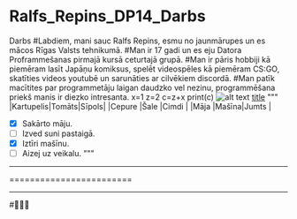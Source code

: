 # Ralfs_Repins_DP14_Darbs
Darbs
#Labdiem, mani sauc Ralfs Repins, esmu no jaunmārupes un es mācos Rīgas Valsts tehnikumā.
#Man ir 17 gadi un es eju Datora Proframmešanas pirmajā kursā ceturtajā grupā.
#Man ir pāris hobbiji kā piemēram lasīt Japāņu komiksus, spelēt videospēles kā piemēram CS:GO, skatīties videos youtubē un sarunāties ar cilvēkiem discordā.
#Man patīk macītites par programmetāju laigan daudzko vel nezinu, programmēšana priekš manis ir diezko intresanta.
x=1
z=2
c=z+x
print(c)
![alt text](BoBa.jpg)
[title](https://www.google.com/search?q=jgy&tbm=isch&ved=2ahUKEwiU3qWB9sruAhWN-yoKHf7ODXoQ2-cCegQIABAA&oq=jgy&gs_lcp=CgNpbWcQAzICCAAyAggAMgIIADICCAAyAggAMgIIADICCAAyAggAMgIIADICCAA6BAgjECdQ9LoBWJ27AWCovwFoAHAAeACAAZQBiAGBA5IBAzAuM5gBAKABAaoBC2d3cy13aXotaW1nwAEB&sclient=img&ei=-R8ZYNT9MI33qwH-nbfQBw&bih=876&biw=1600#imgrc=tEBt1UiAan76aM)
"""
|Kartupelis|Tomāts|Sīpols|
|Cepure    |Šale  |Cimdi |
|Māja      |Mašīna|Jumts |
- [x] Sakārto māju.
- [ ] Izved suni pastaigā.
- [X] Iztīri mašīnu.
- [ ] Aizej uz veikalu.
"""
------------------------
========================
________________________
#🦾🤖👾
